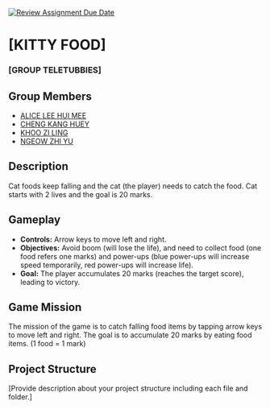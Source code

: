 [![Review Assignment Due Date](https://classroom.github.com/assets/deadline-readme-button-22041afd0340ce965d47ae6ef1cefeee28c7c493a6346c4f15d667ab976d596c.svg)](https://classroom.github.com/a/jkzM6ab-)
# [KITTY FOOD]

### [GROUP TELETUBBIES]

## Group Members

- [ALICE LEE HUI MEE](https://github.com/Alicelee27)
- [CHENG KANG HUEY](https://github.com/kanghuey)
- [KHOO ZI LING](https://github.com/ZiLingK15)
- [NGEOW ZHI YU](https://github.com/NZhiyu)

## Description

Cat foods keep falling and the cat (the player) needs to catch the food. Cat starts with 2 lives and the goal is 20 marks.

## Gameplay
- **Controls:** Arrow keys to move left and right.
- **Objectives:** Avoid boom (will lose the life), and need to collect food (one food refers one marks) and power-ups (blue power-ups will increase speed temporarily, red power-ups will increase life).
- **Goal:** The player accumulates 20 marks (reaches the target score),
leading to victory.

## Game Mission
The mission of the game is to catch falling food items by tapping arrow keys to move left and right.
The goal is to accumulate 20 marks by eating food items. (1 food = 1 mark)

## Project Structure
[Provide description about your project structure including each file and folder.]
